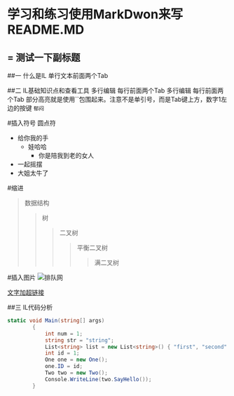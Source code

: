 # 学习和练习使用MarkDwon来写README.MD
=
测试一下副标题
-
##一  什么是IL
		单行文本前面两个Tab

		
##二 IL基础知识点和查看工具
		多行编辑
		每行前面两个Tab
		多行编辑
		每行前面两个Tab
		部分高亮就是使用``包围起来。注意不是单引号，而是Tab键上方，数字1左边的按键
`郁闷`

#插入符号 圆点符<br/>
* 给你我的手
	* 娃哈哈
		* 你是陪我到老的女人
* 一起摇摆
* 大姐太牛了

#缩进
>数据结构
>>树
>>>二叉树
>>>>平衡二叉树
>>>>>满二叉树

#插入图片
![排队网](http://www.paidui.com/Content/Images/PDW/2016/3/15/17/12d6079c-d8a1-4ca3-a74c-8d05b4603eb0.jpg?1.0 "排队网移动POS")

[文字加超链接](http://www.baidu.com "百度")

##三 IL代码分析

~~~C#
static void Main(string[] args)
        {
            int num = 1;
            string str = "string";
            List<string> list = new List<string>() { "first", "second" };
            int id = 1;
            One one = new One();
            one.ID = id;
            Two two = new Two();
            Console.WriteLine(two.SayHello());
        }
~~~
